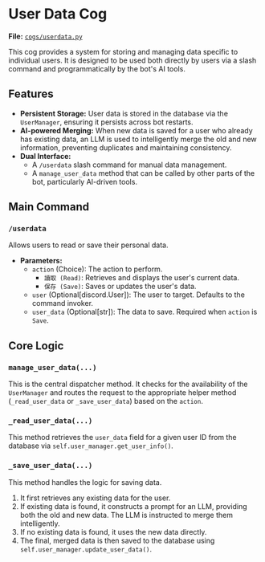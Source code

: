 # User Data Cog

**File:** [`cogs/userdata.py`](cogs/userdata.py)

This cog provides a system for storing and managing data specific to individual users. It is designed to be used both directly by users via a slash command and programmatically by the bot's AI tools.

## Features

*   **Persistent Storage:** User data is stored in the database via the `UserManager`, ensuring it persists across bot restarts.
*   **AI-powered Merging:** When new data is saved for a user who already has existing data, an LLM is used to intelligently merge the old and new information, preventing duplicates and maintaining consistency.
*   **Dual Interface:**
    *   A `/userdata` slash command for manual data management.
    *   A `manage_user_data` method that can be called by other parts of the bot, particularly AI-driven tools.

## Main Command

### `/userdata`

Allows users to read or save their personal data.

*   **Parameters:**
    *   `action` (Choice): The action to perform.
        *   `讀取 (Read)`: Retrieves and displays the user's current data.
        *   `保存 (Save)`: Saves or updates the user's data.
    *   `user` (Optional[discord.User]): The user to target. Defaults to the command invoker.
    *   `user_data` (Optional[str]): The data to save. Required when `action` is `Save`.

## Core Logic

### `manage_user_data(...)`

This is the central dispatcher method. It checks for the availability of the `UserManager` and routes the request to the appropriate helper method (`_read_user_data` or `_save_user_data`) based on the `action`.

### `_read_user_data(...)`

This method retrieves the `user_data` field for a given user ID from the database via `self.user_manager.get_user_info()`.

### `_save_user_data(...)`

This method handles the logic for saving data.

1.  It first retrieves any existing data for the user.
2.  If existing data is found, it constructs a prompt for an LLM, providing both the old and new data. The LLM is instructed to merge them intelligently.
3.  If no existing data is found, it uses the new data directly.
4.  The final, merged data is then saved to the database using `self.user_manager.update_user_data()`.